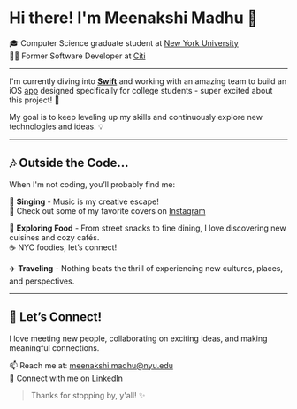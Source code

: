 # Hi there! I'm Meenakshi Madhu 👋

🎓 Computer Science graduate student at [New York University](https://www.nyu.edu/)  
👩‍💼 Former Software Developer at [Citi](https://www.linkedin.com/company/citi-india/)

---

I'm currently diving into **[Swift](https://www.swift.org/)** and working with an amazing team to build an iOS [app](https://www.linkedin.com/company/thebukuapp/) designed specifically for college students - super excited about this project! 🚀  

My goal is to keep leveling up my skills and continuously explore new technologies and ideas. 💡

---

## 🎶 Outside the Code...

When I'm not coding, you’ll probably find me:

🎤 **Singing** - Music is my creative escape!  
🎵 Check out some of my favorite covers on [Instagram](https://www.instagram.com/jonquil_musique/)

🍕 **Exploring Food** - From street snacks to fine dining, I love discovering new cuisines and cozy cafés.  
☕ NYC foodies, let’s connect!

✈️ **Traveling** - Nothing beats the thrill of experiencing new cultures, places, and perspectives.

---

## 🤝 Let’s Connect!

I love meeting new people, collaborating on exciting ideas, and making meaningful connections.

📫 Reach me at: [meenakshi.madhu@nyu.edu](mailto:meenakshi.madhu@nyu.edu)  
🔗 Connect with me on [LinkedIn](https://www.linkedin.com/in/meenakshi-madhu/)

> Thanks for stopping by, y'all! ✨
